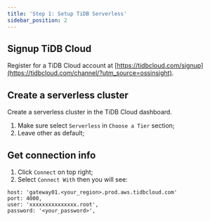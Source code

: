 ```yaml
---
title: 'Step 1: Setup TiDB Serverless'
sidebar_position: 2
---
```


## Signup TiDB Cloud

Register for a TiDB Cloud account at [https://tidbcloud.com/signup](https://tidbcloud.com/channel/?utm_source=ossinsight).

## Create a serverless cluster

Create a serverless cluster in the TiDB Cloud dashboard.

1. Make sure select `Serverless` in `Choose a Tier` section;
2. Leave other as default;


## Get connection info

1. Click `Connect` on top right;
2. Select `Connect With` then you will see:

  ```config
  host: 'gateway01.<your_region>.prod.aws.tidbcloud.com'
  port: 4000, 
  user: 'xxxxxxxxxxxxxxx.root', 
  password: '<your_password>', 
  ```
